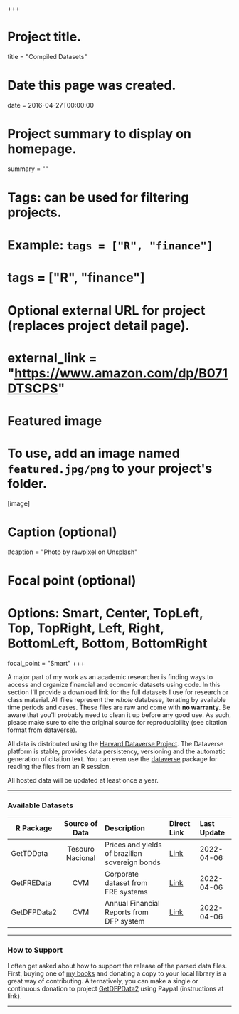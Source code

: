 +++
# Project title.
title = "Compiled Datasets"

# Date this page was created.
date = 2016-04-27T00:00:00

# Project summary to display on homepage.
summary = ""

# Tags: can be used for filtering projects.
# Example: `tags = ["R", "finance"]`
# tags = ["R", "finance"]

# Optional external URL for project (replaces project detail page).
# external_link = "https://www.amazon.com/dp/B071DTSCPS"

# Featured image
# To use, add an image named `featured.jpg/png` to your project's folder. 
[image]
  # Caption (optional)
  #caption = "Photo by rawpixel on Unsplash"
  
  # Focal point (optional)
  # Options: Smart, Center, TopLeft, Top, TopRight, Left, Right, BottomLeft, Bottom, BottomRight
  focal_point = "Smart"
+++

A major part of my work as an academic researcher is finding ways to access and organize financial and economic datasets using code. In this section I'll provide a download link for the full datasets I use for research or class material. All files represent the _whole_ database, iterating by available time periods and cases. These files are raw and come with **no warranty**. Be aware that you'll probably need to clean it up before any good use. As such, please make sure to cite the original source for reproducibility (see citation format from dataverse).

All data is distributed using the [Harvard Dataverse Project](https://dataverse.harvard.edu/dataverse/msperlin). The Dataverse platform is stable, provides data persistency, versioning and the automatic generation of citation text. You can even use the [dataverse](https://github.com/IQSS/dataverse-client-r) package for reading the files from an R session. 

All hosted data will be updated at least once a year. 

---

### Available Datasets

| R Package      | Source of Data    | Description | Direct Link | Last Update |
| -------------  |:-----------------:| :---------------------------------------------| :------------| :------------|
| GetTDData      | Tesouro Nacional  | Prices and yields of brazilian sovereign bonds | [Link](https://doi.org/10.7910/DVN/SCSQUF) | 2022-04-06 |
| GetFREData     | CVM               | Corporate dataset from FRE systems| [Link](https://doi.org/10.7910/DVN/QIMUNZ) | 2022-04-06 |
| GetDFPData2    | CVM               | Annual Financial Reports from DFP system  | [Link](https://doi.org/10.7910/DVN/7VVX4J) | 2022-04-06 |


---


### How to Support 

I often get asked about how to support the release of the parsed data files. First, buying one of [my books](https://www.msperlin.com/publication/#5) and donating a copy to your local library is a great way of contributing. Alternatively, you can make a single or continuous donation to project [GetDFPData2](https://www.msperlin.com/shiny/GetDFPData2/) using Paypal (instructions at link).

---